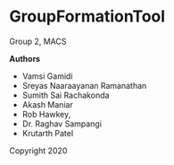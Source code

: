 # GroupFormationTool
Group 2, MACS

**Authors**
* Vamsi Gamidi
* Sreyas Naaraayanan Ramanathan
* Sumith Sai Rachakonda
* Akash Maniar
* Rob Hawkey, 
* Dr. Raghav Sampangi
* Krutarth Patel

Copyright 2020
